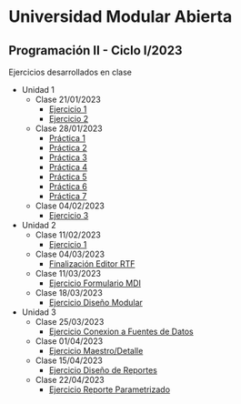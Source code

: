 # Universidad Modular Abierta 
## Programación II - Ciclo I/2023
Ejercicios desarrollados en clase

- Unidad 1
  - Clase 21/01/2023 
    - [Ejercicio 1](https://github.com/heurrutia-uma/Programacion_II_2023/tree/main/Unidad1/Ejercicio1)
    - [Ejercicio 2](https://github.com/heurrutia-uma/Programacion_II_2023/tree/main/Unidad1/Ejercicio2)
  - Clase 28/01/2023
    - [Práctica 1](https://github.com/heurrutia-uma/Programacion_II_2023/tree/main/Unidad1/Practica1)
    - [Práctica 2](https://github.com/heurrutia-uma/Programacion_II_2023/tree/main/Unidad1/Practica2)
    - [Práctica 3](https://github.com/heurrutia-uma/Programacion_II_2023/tree/main/Unidad1/Practica3)
    - [Práctica 4](https://github.com/heurrutia-uma/Programacion_II_2023/tree/main/Unidad1/Practica4)
    - [Práctica 5](https://github.com/heurrutia-uma/Programacion_II_2023/tree/main/Unidad1/Practica5)
    - [Práctica 6](https://github.com/heurrutia-uma/Programacion_II_2023/tree/main/Unidad1/Practica6)
    - [Práctica 7](https://github.com/heurrutia-uma/Programacion_II_2023/tree/main/Unidad1/Practica7)
  - Clase 04/02/2023
    - [Ejercicio 3](https://github.com/heurrutia-uma/Programacion_II_2023/tree/main/Unidad1/Ejercicio3)
- Unidad 2
  - Clase 11/02/2023
    - [Ejercicio 1](https://github.com/heurrutia-uma/Programacion_II_2023/tree/main/Unidad2/Ejercicio1)
  - Clase 04/03/2023
      - [Finalización Editor RTF](https://github.com/heurrutia-uma/Programacion_II_2023/tree/main/Unidad2/EditorRTF)
  - Clase 11/03/2023
      - [Ejercicio Formulario MDI](https://github.com/heurrutia-uma/Programacion_II_2023/tree/main/Unidad2/EjercicioMDI)    
  - Clase 18/03/2023
      - [Ejercicio Diseño Modular](https://github.com/heurrutia-uma/Programacion_II_2023/tree/main/Unidad2/Modulos)
- Unidad 3
  - Clase 25/03/2023
    - [Ejercicio Conexion a Fuentes de Datos](https://github.com/heurrutia-uma/Programacion_II_2023/tree/main/Unidad3/ConexionFuenteDatos)
  - Clase 01/04/2023
    - [Ejercicio Maestro/Detalle](https://github.com/heurrutia-uma/Programacion_II_2023/tree/main/Unidad3/MaestroDetalle)
  - Clase 15/04/2023
    - [Ejercicio Diseño de Reportes](https://github.com/heurrutia-uma/Programacion_II_2023/tree/main/Unidad3/ReporteClientes)
  - Clase 22/04/2023
    - [Ejercicio Reporte Parametrizado](https://github.com/heurrutia-uma/Programacion_II_2023/tree/main/Unidad3/ReporteParametrizado)    
